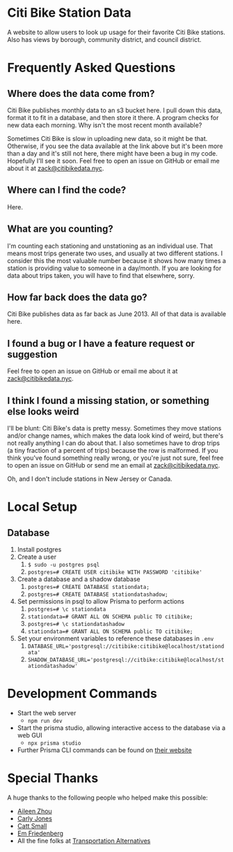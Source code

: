 # Citi Bike Station Data

A website to allow users to look up usage for their favorite Citi Bike stations.
Also has views by borough, community district, and council district.

# Frequently Asked Questions

## Where does the data come from?

Citi Bike publishes monthly data to an s3 bucket here. I pull down this data, format it to fit in a database, and then store it there. A program checks for new data each morning.
Why isn't the most recent month available?

Sometimes Citi Bike is slow in uploading new data, so it might be that. Otherwise, if you see the data available at the link above but it's been more than a day and it's still not here, there might have been a bug in my code. Hopefully I'll see it soon. Feel free to open an issue on GitHub or email me about it at zack@citibikedata.nyc.

## Where can I find the code?

Here.

## What are you counting?

I'm counting each stationing and unstationing as an individual use. That means most trips generate two uses, and usually at two different stations. I consider this the most valuable number because it shows how many times a station is providing value to someone in a day/month. If you are looking for data about trips taken, you will have to find that elsewhere, sorry.

## How far back does the data go?

Citi Bike publishes data as far back as June 2013. All of that data is available here.

## I found a bug or I have a feature request or suggestion

Feel free to open an issue on GitHub or email me about it at zack@citibikedata.nyc.

## I think I found a missing station, or something else looks weird

I'll be blunt: Citi Bike's data is pretty messy. Sometimes they move stations and/or change names, which makes the data look kind of weird, but there's not really anything I can do about that. I also sometimes have to drop trips (a tiny fraction of a percent of trips) because the row is malformed. If you think you've found something really wrong, or you're just not sure, feel free to open an issue on GitHub or send me an email at zack@citibikedata.nyc.

Oh, and I don't include stations in New Jersey or Canada.

# Local Setup

## Database

1. Install postgres
1. Create a user
   1. `$ sudo -u postgres psql`
   1. `postgres=# CREATE USER citibike WITH PASSWORD 'citibike'`
1. Create a database and a shadow database
   1. `postgres=# CREATE DATABASE stationdata;`
   1. `postgres=# CREATE DATABASE stationdatashadow;`
1. Set permissions in psql to allow Prisma to perform actions
   1. `postgres=# \c stationdata`
   1. `stationdata=# GRANT ALL ON SCHEMA public TO citibike;`
   1. `postgres=# \c stationdatashadow`
   1. `stationdata=# GRANT ALL ON SCHEMA public TO citibike;`
1. Set your environment variables to reference these databases in `.env`
   1. `DATABASE_URL='postgresql://citibike:citibike@localhost/stationdata'`
   1. `SHADOW_DATABASE_URL='postgresql://citbike:citibike@localhost/stationdatashadow'`

# Development Commands

- Start the web server
  - `npm run dev`
- Start the prisma studio, allowing interactive access to the database via a web GUI
  - `npx prisma studio`
- Further Prisma CLI commands can be found on [their
  website](https://www.prisma.io/docs/orm/tools/prisma-cli)

# Special Thanks
A huge thanks to the following people who helped make this possible:

- [Aileen Zhou](https://ayleinee.com/)
- [Carly Jones](https://github.com/carly-jones)
- [Catt Small](https://cattsmall.com/)
- [Em Friedenberg](https://x.com/emfriedenberg)
- All the fine folks at [Transportation Alternatives](https://transalt.org/)
